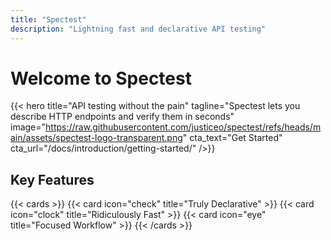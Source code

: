 ```yaml
---
title: "Spectest"
description: "Lightning fast and declarative API testing"
---
```


# Welcome to Spectest

{{< hero title="API testing without the pain" tagline="Spectest lets you describe HTTP endpoints and verify them in seconds" image="https://raw.githubusercontent.com/justiceo/spectest/refs/heads/main/assets/spectest-logo-transparent.png" cta_text="Get Started" cta_url="/docs/introduction/getting-started/" />}}

## Key Features

{{< cards >}}
{{< card icon="check" title="Truly Declarative" >}}
{{< card icon="clock" title="Ridiculously Fast" >}}
{{< card icon="eye" title="Focused Workflow" >}}
{{< /cards >}}